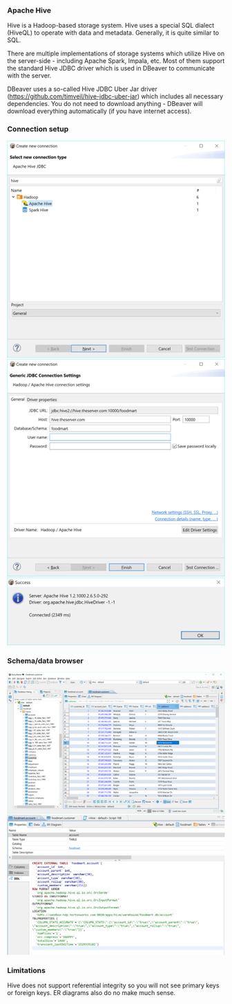 ### Apache Hive

Hive is a Hadoop-based storage system.
Hive uses a special SQL dialect (HiveQL) to operate with data and metadata. Generally, it is quite similar to SQL.

There are multiple implementations of storage systems which utilize Hive on the server-side - including Apache Spark, Impala, etc. Most of them support the standard Hive JDBC driver which is used in DBeaver to communicate with the server.

DBeaver uses a so-called Hive JDBC Uber Jar driver (https://github.com/timveil/hive-jdbc-uber-jar) which includes all necessary dependencies. You do not need to download anything - DBeaver will download everything automatically (if you have internet access).

### Connection setup

![](images/database/hive/hive-setup-driver.png)
![](images/database/hive/hive-setup-connection.png)
![](images/database/hive/hive-test-connection.png)

### Schema/data browser

![](images/database/hive/hive-tables.png)
![](images/database/hive/hive-ddl.png)

### Limitations

Hive does not support referential integrity so you will not see primary keys or foreign keys.
ER diagrams also do no make much sense.